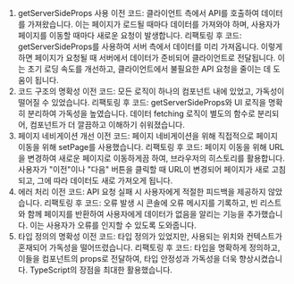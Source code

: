 1. getServerSideProps 사용
   이전 코드: 클라이언트 측에서 API를 호출하여 데이터를 가져왔습니다. 이는 페이지가 로드될 때마다 데이터를 가져와야 하며, 사용자가 페이지를 이동할 때마다 새로운 요청이 발생합니다.
   리팩토링 후 코드: getServerSideProps를 사용하여 서버 측에서 데이터를 미리 가져옵니다. 이렇게 하면 페이지가 요청될 때 서버에서 데이터가 준비되어 클라이언트로 전달됩니다. 이는 초기 로딩 속도를 개선하고, 클라이언트에서 불필요한 API 요청을 줄이는 데 도움이 됩니다.
2. 코드 구조의 명확성
   이전 코드: 모든 로직이 하나의 컴포넌트 내에 있었고, 가독성이 떨어질 수 있었습니다.
   리팩토링 후 코드: getServerSideProps와 UI 로직을 명확히 분리하여 가독성을 높였습니다. 데이터 fetching 로직이 별도의 함수로 분리되어, 컴포넌트가 더 깔끔하고 이해하기 쉬워졌습니다.
3. 페이지 네비게이션 개선
   이전 코드: 페이지 네비게이션을 위해 직접적으로 페이지 이동을 위해 setPage를 사용했습니다.
   리팩토링 후 코드: 페이지 이동을 위해 URL을 변경하여 새로운 페이지로 이동하게끔 하여, 브라우저의 히스토리를 활용합니다. 사용자가 "이전"이나 "다음" 버튼을 클릭할 때 URL이 변경되어 페이지가 새로 고침되고, 그에 따라 데이터도 새로 가져오게 됩니다.
4. 에러 처리
   이전 코드: API 요청 실패 시 사용자에게 적절한 피드백을 제공하지 않았습니다.
   리팩토링 후 코드: 오류 발생 시 콘솔에 오류 메시지를 기록하고, 빈 리스트와 함께 페이지를 반환하여 사용자에게 데이터가 없음을 알리는 기능을 추가했습니다. 이는 사용자가 오류를 인지할 수 있도록 도와줍니다.
5. 타입 정의의 명확성
   이전 코드: 타입 정의가 있었지만, 사용되는 위치와 컨텍스트가 혼재되어 가독성을 떨어뜨렸습니다.
   리팩토링 후 코드: 타입을 명확하게 정의하고, 이들을 컴포넌트의 props로 전달하여, 타입 안정성과 가독성을 더욱 향상시켰습니다. TypeScript의 장점을 최대한 활용했습니다.
